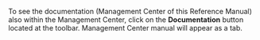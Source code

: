 
To see the documentation (Management Center of this Reference Manual) also within the Management Center, click on the **Documentation** button located at the toolbar. Management Center manual will appear as a tab.

